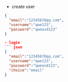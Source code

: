 - create user
``` json
{
  "email":"1234567@qq.com",
  "username":"qwe123",
  "password":"qweasd123"
}

- login
``` json
{
  "email":"1234567@qq.com",
  "username":"qwe123",
  "password":"qweasd123",
  "choice":"email"
}